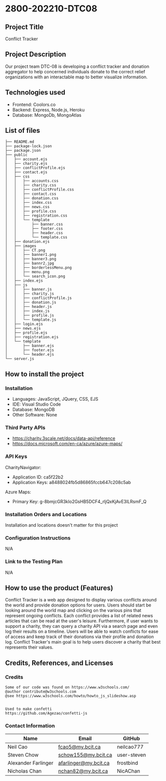 # 2800-202210-DTC08
## Project Title
Conflict Tracker
## Project Description
Our project team DTC-08 is developing a conflict tracker and donation aggregator to
help concerned individuals donate to the correct relief organizations with an
interactable map to better visualize information.
## Technologies used
- Frontend: Coolors.co
- Backend: Express, Node.js, Heroku
- Database: MongoDb, MongoAtlas
## List of files
    ├── README.md
    ├── package-lock.json
    ├── package.json
    ├── public
    │   ├── account.ejs
    │   ├── charity.ejs
    │   ├── conflictProfile.ejs
    │   ├── contact.ejs
    │   ├── css
    │   │   ├── accounts.css
    │   │   ├── charity.css
    │   │   ├── conflictProfile.css
    │   │   ├── contact.css
    │   │   ├── donation.css
    │   │   ├── index.css
    │   │   ├── news.css
    │   │   ├── profile.css
    │   │   ├── registration.css
    │   │   └── template
    │   │       ├── banner.css
    │   │       ├── footer.css
    │   │       ├── header.css
    │   │       └── template.css
    │   ├── donation.ejs
    │   ├── images
    │   │   ├── CT.png
    │   │   ├── banner1.png
    │   │   ├── banner3.png
    │   │   ├── bannr2.jpg
    │   │   ├── borderlessMenu.png
    │   │   ├── menu.png
    │   │   └── search_icon.png
    │   ├── index.ejs
    │   ├── js
    │   │   ├── banner.js
    │   │   ├── charity.js
    │   │   ├── conflictProfile.js
    │   │   ├── donation.js
    │   │   ├── header.js
    │   │   ├── index.js
    │   │   ├── profile.js
    │   │   └── template.js
    │   ├── login.ejs
    │   ├── news.ejs
    │   ├── profile.ejs
    │   ├── registration.ejs
    │   └── template
    │       ├── banner.ejs
    │       ├── footer.ejs
    │       └── header.ejs
    └── server.js
    
## How to install the project    
### Installation
- Languages: JavaScript, JQuery, CSS, EJS
- IDE: Visual Studio Code
- Database: MongoDB
- Other Software: None
### Third Party APIs
- https://charity.3scale.net/docs/data-api/reference
- https://docs.microsoft.com/en-ca/azure/azure-maps/
### API Keys
CharityNavigator:
- Application ID: ca5f22b2
- Application Keys: a8488024fb5d86865fccb647c208c5ab

Azure Maps:
- Primary Key: g-8bmjcGR3kIo2GsHB5DCF4_rljQxKjAvE3ILRsmF_Q  
### Installation Orders and Locations
Installation and locations doesn't matter for this project
### Configuration Instructions
N/A
### Link to the Testing Plan
N/A

## How to use the product (Features)
Conflict Tracker is a web app designed to display various conflicts around the world and provide donation options for users. Users should start be looking around the world map and clicking on the various pins that represent ongoing conflicts. Each conflict provides a list of related news articles that can be read at the user's leisure. Furthermore, if user wants to support a charity, they can query a charity API via a search page and even log their results on a timeline. Users will be able to watch conflicts for ease of access and keep track of their donations via their profile and donation log. Conflict Tracker's main goal is to help users discover a charity that best represents their values.

## Credits, References, and Licenses
### Credits


    Some of our code was found on https://www.w3schools.com/
    @author contribute@w3schools.com
    @see https://www.w3schools.com/howto/howto_js_slideshow.asp
    
    
    Used to make confetti
    https://github.com/Agezao/confetti-js
  
### Contact Information
| Name | Email | GitHub |
| ----------- | ----------- | ----------- |
| Neil Cao | fcao5@my.bcit.ca | neilcao777 |
| Steven Chow | schow155@my.bcit.ca | user-steven |
| Alexander Farlinger | afarlinger@my.bcit.ca | frostbind |
| Nicholas Chan | nchan82@my.bcit.ca | NicAChan  |
